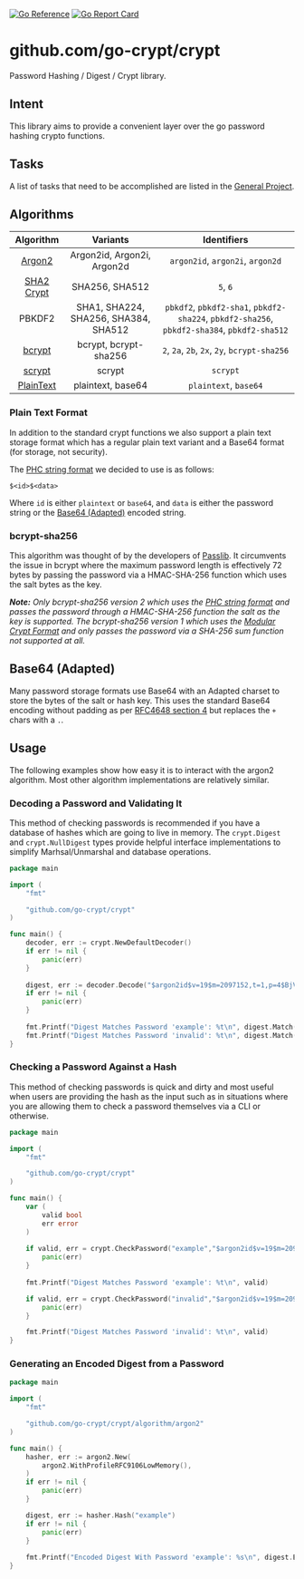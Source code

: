 [![Go Reference](https://pkg.go.dev/badge/github.com/go-crypt/crypt.svg)](https://pkg.go.dev/github.com/go-crypt/crypt)
[![Go Report Card](https://goreportcard.com/badge/github.com/go-crypt/crypt)](https://goreportcard.com/report/github.com/go-crypt/crypt)

# github.com/go-crypt/crypt

Password Hashing / Digest / Crypt library.

## Intent

This library aims to provide a convenient layer over the go password hashing crypto functions.

## Tasks

A list of tasks that need to be accomplished are listed in the 
[General Project](https://github.com/orgs/go-crypt/projects/1).

## Algorithms

|                                 Algorithm                                  |               Variants               |                                         Identifiers                                         |
|:--------------------------------------------------------------------------:|:------------------------------------:|:-------------------------------------------------------------------------------------------:|
|           [Argon2](https://www.rfc-editor.org/rfc/rfc9106.html)            |      Argon2id, Argon2i, Argon2d      |                              `argon2id`, `argon2i`, `argon2d`                               |
|        [SHA2 Crypt](https://www.akkadia.org/drepper/SHA-crypt.txt)         |            SHA256, SHA512            |                                          `5`, `6`                                           |
|                                   PBKDF2                                   | SHA1, SHA224, SHA256, SHA384, SHA512 | `pbkdf2`, `pbkdf2-sha1`, `pbkdf2-sha224`, `pbkdf2-sha256`, `pbkdf2-sha384`, `pbkdf2-sha512` |
| [bcrypt](https://www.usenix.org/legacy/event/usenix99/provos/provos_html/) |        bcrypt, bcrypt-sha256         |                        `2`, `2a`, `2b`, `2x`, `2y`,  `bcrypt-sha256`                        |
|           [scrypt](https://www.rfc-editor.org/rfc/rfc7914.html)            |                scrypt                |                                          `scrypt`                                           |
|                      [PlainText](#plain-text-format)                       |          plaintext, base64           |                                    `plaintext`, `base64`                                    |

### Plain Text Format

In addition to the standard crypt functions we also support a plain text storage format which has a regular plain text
variant and a Base64 format (for storage, not security).

The [PHC string format] we decided to use is as follows:

```
$<id>$<data>
```

Where `id` is either `plaintext` or `base64`, and `data` is either the password string or the
[Base64 (Adapted)](#base64-adapted) encoded string.

### bcrypt-sha256

This algorithm was thought of by the developers of [Passlib]. It circumvents the issue in bcrypt where the maximum
password length is effectively 72 bytes by passing the password via a HMAC-SHA-256 function which uses the salt bytes as
the key.

*__Note:__ Only bcrypt-sha256 version 2 which uses the [PHC string format] and passes the password through
a HMAC-SHA-256 function the salt as the key is supported. The bcrypt-sha256 version 1 which uses the 
[Modular Crypt Format] and only passes the password via a SHA-256 sum function not supported at all.*

[Passlib]: https://passlib.readthedocs.io/en/stable/
[PHC string format]: https://github.com/P-H-C/phc-string-format/blob/master/phc-sf-spec.md
[Modular Crypt Format]: https://passlib.readthedocs.io/en/stable/modular_crypt_format.html

## Base64 (Adapted)

Many password storage formats use Base64 with an Adapted charset to store the bytes of the salt or hash key. This uses
the standard Base64 encoding without padding as per [RFC4648 section 4] but replaces the `+` chars with a `.`.

[RFC4648 section 4]: https://datatracker.ietf.org/doc/html/rfc4648#section-4

## Usage

The following examples show how easy it is to interact with the argon2 algorithm. Most other algorithm implementations
are relatively similar.

### Decoding a Password and Validating It

This method of checking passwords is recommended if you have a database of hashes which are going to live in memory. The
`crypt.Digest` and `crypt.NullDigest` types provide helpful interface implementations to simplify Marhsal/Unmarshal and
database operations.

```go
package main

import (
	"fmt"

	"github.com/go-crypt/crypt"
)

func main() {
	decoder, err := crypt.NewDefaultDecoder()
	if err != nil {
		panic(err)
	}
	
	digest, err := decoder.Decode("$argon2id$v=19$m=2097152,t=1,p=4$BjVeoTI4ntTQc0WkFQdLWg$OAUnkkyx5STI0Ixl+OSpv4JnI6J1TYWKuCuvIbUGHTY")
	if err != nil {
		panic(err)
	}
    
    fmt.Printf("Digest Matches Password 'example': %t\n", digest.Match("example"))
	fmt.Printf("Digest Matches Password 'invalid': %t\n", digest.Match("invalid"))
}
```

### Checking a Password Against a Hash

This method of checking passwords is quick and dirty and most useful when users are providing the hash as the input such
as in situations where you are allowing them to check a password themselves via a CLI or otherwise.

```go
package main

import (
	"fmt"

	"github.com/go-crypt/crypt"
)

func main() {
	var (
		valid bool
		err error
    )
	
	if valid, err = crypt.CheckPassword("example","$argon2id$v=19$m=2097152,t=1,p=4$BjVeoTI4ntTQc0WkFQdLWg$OAUnkkyx5STI0Ixl+OSpv4JnI6J1TYWKuCuvIbUGHTY"); err != nil {
		panic(err)
    }
	
    fmt.Printf("Digest Matches Password 'example': %t\n", valid)

	if valid, err = crypt.CheckPassword("invalid","$argon2id$v=19$m=2097152,t=1,p=4$BjVeoTI4ntTQc0WkFQdLWg$OAUnkkyx5STI0Ixl+OSpv4JnI6J1TYWKuCuvIbUGHTY"); err != nil {
		panic(err)
	}

	fmt.Printf("Digest Matches Password 'invalid': %t\n", valid)
}
```

### Generating an Encoded Digest from a Password

```go
package main

import (
	"fmt"

	"github.com/go-crypt/crypt/algorithm/argon2"
)

func main() {
	hasher, err := argon2.New(
		argon2.WithProfileRFC9106LowMemory(),
	)
	if err != nil {
		panic(err)
	}

	digest, err := hasher.Hash("example")
	if err != nil {
		panic(err)
	}
    
    fmt.Printf("Encoded Digest With Password 'example': %s\n", digest.Encode())
}
```